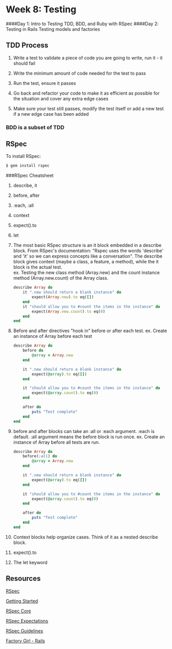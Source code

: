 # Week 8: Testing
####Day 1: Intro to Testing
TDD, BDD, and Ruby with RSpec
####Day 2: Testing in Rails
Testing models and factories

## TDD Process

1. Write a test to validate a piece of code you are going to write, run it - it should fail

1. Write the minimum amount of code needed for the test to pass

1. Run the test, ensure it passes

1. Go back and refactor your code to make it as efficient as possible for the situation and cover any extra edge cases

1. Make sure your test still passes, modify the test itself or add a new test if a new edge case has been added

### BDD is a subset of TDD

## RSpec 

To install RSpec:

```bash
$ gem install rspec

```  
###RSpec Cheatsheet
1. describe, it
2. before, after
3. :each, :all
4. context
5. expect().to
6. let

1. The most basic RSpec structure is an it block embedded in a describe block. From RSpec's documentation: "Rspec uses the words 'describe' and 'it' so we can express concepts like a conversation". The describe block gives context (maybe a class, a feature, a method), while the it block is the actual test.   
	ex. Testing the new class method (Array.new) and the count instance method (Array.new.count) of the Array class.
	```ruby
	describe Array do
		it ".new should return a blank instance" do
			expect(Array.new).to eq([])
		end
		it "should allow you to #count the items in the instance" do
			expect(Array.new.count).to eq(0)
		end
	end

	```
2. Before and after directives "hook in" before or after each test.
	ex. Create an instance of Array before each test
	```ruby
	describe Array do
		before do
			@array = Array.new
		end

		it ".new should return a blank instance" do
			expect(@array).to eq([])
		end

		it "should allow you to #count the items in the instance" do
			expect(@array.count).to eq(0)
		end

		after do
			puts "Test complete"
		end
	end

	```	
3. before and after blocks can take an :all or :each argument. :each is default. :all argument means the before block is run once.
	ex. Create an instance of Array before all tests are run.
	```ruby
	describe Array do
		before(:all) do
			@array = Array.new
		end

		it ".new should return a blank instance" do
			expect(@array).to eq([])
		end

		it "should allow you to #count the items in the instance" do
			expect(@array.count).to eq(0)
		end

		after do
			puts "Test complete"
		end
	end

	```	
4. Context blocks help organize cases. Think of it as a nested describe block.

5. expect().to 


6. The let keyword


## Resources
[RSpec](http://rspec.info/)

[Getting Started](https://www.relishapp.com/rspec/docs/gettingstarted)

[RSpec Core](http://www.rubydoc.info/gems/rspec-core/frames)

[RSpec Expectations](http://www.rubydoc.info/gems/rspec-expectations/frames)

[RSpec Guidelines](http://betterspecs.org/)

[Factory Girl - Rails](https://github.com/thoughtbot/factory_girl_rails)

















